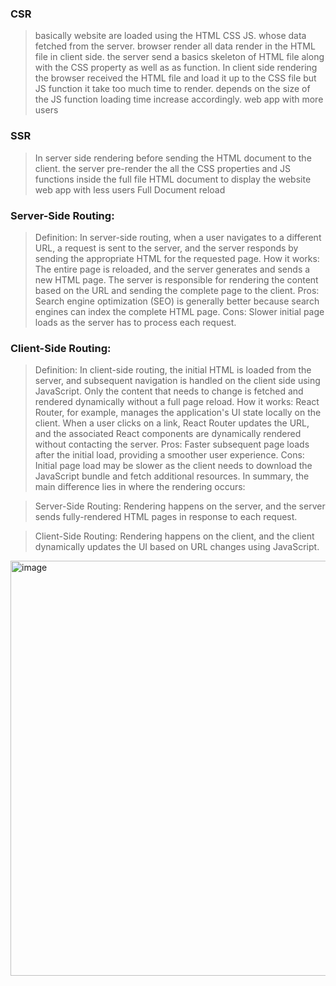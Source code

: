 ### CSR
> basically website are loaded using the HTML CSS JS. whose data fetched from the server.  browser render all data render in the HTML file in client side. the server send a basics skeleton of HTML file along with the CSS property as well as as function. In client side rendering the browser received the HTML file and load it up to the CSS file but JS function it take too much time to render.  depends on the size of the JS function loading time increase accordingly.
> web app with more users
> 

### SSR
> In server side rendering before sending the HTML document to the client. the server pre-render the all the CSS properties and JS functions inside the full file HTML  document to display the website
> web app with less users
> Full Document reload

### Server-Side Routing:

> Definition: In server-side routing, when a user navigates to a different URL, a request is sent to the server, and the server responds by sending the appropriate HTML for the requested page.
> How it works: The entire page is reloaded, and the server generates and sends a new HTML page. The server is responsible for rendering the content based on the URL and sending the complete page to the client.
> Pros: Search engine optimization (SEO) is generally better because search engines can index the complete HTML page.
> Cons: Slower initial page loads as the server has to process each request.

### Client-Side Routing:
> Definition: In client-side routing, the initial HTML is loaded from the server, and subsequent navigation is handled on the client side using JavaScript. Only the content that needs to change is fetched and rendered dynamically without a full page reload.
> How it works: React Router, for example, manages the application's UI state locally on the client. When a user clicks on a link, React Router updates the URL, and the associated React components are dynamically rendered without contacting the server.
> Pros: Faster subsequent page loads after the initial load, providing a smoother user experience.
> Cons: Initial page load may be slower as the client needs to download the JavaScript bundle and fetch additional resources.
In summary, the main difference lies in where the rendering occurs:

> Server-Side Routing: Rendering happens on the server, and the server sends fully-rendered HTML pages in response to each request.

> Client-Side Routing: Rendering happens on the client, and the client dynamically updates the UI based on URL changes using JavaScript.

<img width="664" alt="image" src="https://github.com/Dhanarajb/Front-end-topics/assets/88299676/175b2c0b-439c-4d86-9172-6b79f3c9e982">

